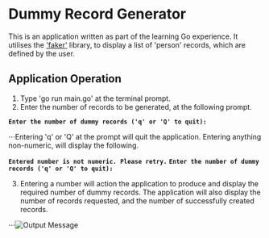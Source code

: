 # Dummy Record Generator
This is an application written as part of the learning Go experience. It utilises the ['faker'](https://github.com/manveru/faker) library, to display a list of 'person' records, which are defined by the user.
## Application Operation
1. Type 'go run main.go' at the terminal prompt.
2. Enter the number of records to be generated, at the following prompt.

**```Enter the number of dummy records ('q' or 'Q' to quit):```**

⋅⋅⋅Entering 'q' or 'Q' at the prompt will quit the application. Entering anything non-numeric, will display the following.

**```Entered number is not numeric. Please retry.```**
**```Enter the number of dummy records ('q' or 'Q' to quit):```**

3. Entering a number will action the application to produce and display the required number of dummy records. The application will also display the number of records requested, and the number of successfully created records.

⋅⋅⋅![Output Message](http://www.weeksontheweb.co.uk/images/readme-images/output.png)
